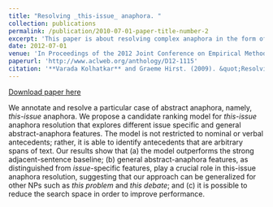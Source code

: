 ```yaml
---
title: "Resolving _this-issue_ anaphora. "
collection: publications
permalink: /publication/2010-07-01-paper-title-number-2
excerpt: 'This paper is about resolving complex anaphora in the form of demonstratives following by a noun phrase.'
date: 2012-07-01
venue: 'In Proceedings of the 2012 Joint Conference on Empirical Methods in Natural Language Processing and Computational Natural Language Learning'
paperurl: 'http://www.aclweb.org/anthology/D12-1115'
citation: '**Varada Kolhatkar** and Graeme Hirst. (2009). &quot;Resolving _this-issue_ anaphora.&quot; <i>In Proceedings of the 2012 Joint Conference on Empirical Methods in Natural Language Processing and Computational Natural Language Learning</i>. pages 1255—-1265, Jeju Island, Korea, July. Association for Computational Linguistics.'
---
```


<a href='http://www.aclweb.org/anthology/D12-1115'>Download paper here</a>

We annotate and resolve a particular case of abstract anaphora, namely, _this-issue_ anaphora. We propose a candidate ranking model for _this-issue_ anaphora resolution that explores different issue specific and general abstract-anaphora features. The model is not restricted to nominal or verbal antecedents; rather, it is able to identify antecedents that are arbitrary spans of text. Our results show that (a) the model outperforms the strong adjacent-sentence baseline; (b) general abstract-anaphora features, as distinguished from _issue_-specific features, play a crucial role in this-issue anaphora resolution, suggesting that our approach can be generalized for other NPs such as _this problem_ and _this debate_; and (c) it is possible to reduce the search space in order to improve performance.
